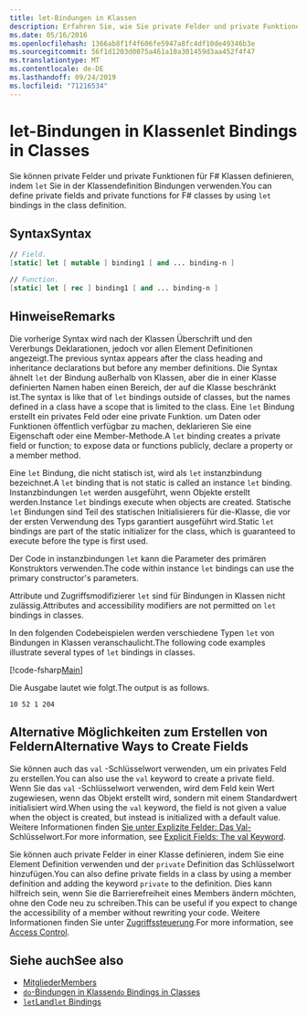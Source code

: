 ```yaml
---
title: let-Bindungen in Klassen
description: Erfahren Sie, wie Sie private Felder und private Funktionen F# für Klassen mithilfe von let-Bindungen in der Klassendefinition definieren.
ms.date: 05/16/2016
ms.openlocfilehash: 1366ab8f1f4f606fe5947a8fc4df10de49346b3e
ms.sourcegitcommit: 56f1d1203d0075a461a10a301459d3aa452f4f47
ms.translationtype: MT
ms.contentlocale: de-DE
ms.lasthandoff: 09/24/2019
ms.locfileid: "71216534"
---
```

# <a name="let-bindings-in-classes"></a><span data-ttu-id="d002d-103">let-Bindungen in Klassen</span><span class="sxs-lookup"><span data-stu-id="d002d-103">let Bindings in Classes</span></span>

<span data-ttu-id="d002d-104">Sie können private Felder und private Funktionen für F# Klassen definieren, indem `let` Sie in der Klassendefinition Bindungen verwenden.</span><span class="sxs-lookup"><span data-stu-id="d002d-104">You can define private fields and private functions for F# classes by using `let` bindings in the class definition.</span></span>

## <a name="syntax"></a><span data-ttu-id="d002d-105">Syntax</span><span class="sxs-lookup"><span data-stu-id="d002d-105">Syntax</span></span>

```fsharp
// Field.
[static] let [ mutable ] binding1 [ and ... binding-n ]

// Function.
[static] let [ rec ] binding1 [ and ... binding-n ]
```

## <a name="remarks"></a><span data-ttu-id="d002d-106">Hinweise</span><span class="sxs-lookup"><span data-stu-id="d002d-106">Remarks</span></span>

<span data-ttu-id="d002d-107">Die vorherige Syntax wird nach der Klassen Überschrift und den Vererbungs Deklarationen, jedoch vor allen Element Definitionen angezeigt.</span><span class="sxs-lookup"><span data-stu-id="d002d-107">The previous syntax appears after the class heading and inheritance declarations but before any member definitions.</span></span> <span data-ttu-id="d002d-108">Die Syntax ähnelt `let` der Bindung außerhalb von Klassen, aber die in einer Klasse definierten Namen haben einen Bereich, der auf die Klasse beschränkt ist.</span><span class="sxs-lookup"><span data-stu-id="d002d-108">The syntax is like that of `let` bindings outside of classes, but the names defined in a class have a scope that is limited to the class.</span></span> <span data-ttu-id="d002d-109">Eine `let` Bindung erstellt ein privates Feld oder eine private Funktion. um Daten oder Funktionen öffentlich verfügbar zu machen, deklarieren Sie eine Eigenschaft oder eine Member-Methode.</span><span class="sxs-lookup"><span data-stu-id="d002d-109">A `let` binding creates a private field or function; to expose data or functions publicly, declare a property or a member method.</span></span>

<span data-ttu-id="d002d-110">Eine `let` Bindung, die nicht statisch ist, wird als `let` instanzbindung bezeichnet.</span><span class="sxs-lookup"><span data-stu-id="d002d-110">A `let` binding that is not static is called an instance `let` binding.</span></span> <span data-ttu-id="d002d-111">Instanzbindungen `let` werden ausgeführt, wenn Objekte erstellt werden.</span><span class="sxs-lookup"><span data-stu-id="d002d-111">Instance `let` bindings execute when objects are created.</span></span> <span data-ttu-id="d002d-112">Statische `let` Bindungen sind Teil des statischen Initialisierers für die-Klasse, die vor der ersten Verwendung des Typs garantiert ausgeführt wird.</span><span class="sxs-lookup"><span data-stu-id="d002d-112">Static `let` bindings are part of the static initializer for the class, which is guaranteed to execute before the type is first used.</span></span>

<span data-ttu-id="d002d-113">Der Code in instanzbindungen `let` kann die Parameter des primären Konstruktors verwenden.</span><span class="sxs-lookup"><span data-stu-id="d002d-113">The code within instance `let` bindings can use the primary constructor's parameters.</span></span>

<span data-ttu-id="d002d-114">Attribute und Zugriffsmodifizierer `let` sind für Bindungen in Klassen nicht zulässig.</span><span class="sxs-lookup"><span data-stu-id="d002d-114">Attributes and accessibility modifiers are not permitted on `let` bindings in classes.</span></span>

<span data-ttu-id="d002d-115">In den folgenden Codebeispielen werden verschiedene Typen `let` von Bindungen in Klassen veranschaulicht.</span><span class="sxs-lookup"><span data-stu-id="d002d-115">The following code examples illustrate several types of `let` bindings in classes.</span></span>

[!code-fsharp[Main](~/samples/snippets/fsharp/lang-ref-1/snippet3001.fs)]

<span data-ttu-id="d002d-116">Die Ausgabe lautet wie folgt.</span><span class="sxs-lookup"><span data-stu-id="d002d-116">The output is as follows.</span></span>

```console
10 52 1 204
```

## <a name="alternative-ways-to-create-fields"></a><span data-ttu-id="d002d-117">Alternative Möglichkeiten zum Erstellen von Feldern</span><span class="sxs-lookup"><span data-stu-id="d002d-117">Alternative Ways to Create Fields</span></span>

<span data-ttu-id="d002d-118">Sie können auch das `val` -Schlüsselwort verwenden, um ein privates Feld zu erstellen.</span><span class="sxs-lookup"><span data-stu-id="d002d-118">You can also use the `val` keyword to create a private field.</span></span> <span data-ttu-id="d002d-119">Wenn Sie das `val` -Schlüsselwort verwenden, wird dem Feld kein Wert zugewiesen, wenn das Objekt erstellt wird, sondern mit einem Standardwert initialisiert wird.</span><span class="sxs-lookup"><span data-stu-id="d002d-119">When using the `val` keyword, the field is not given a value when the object is created, but instead is initialized with a default value.</span></span> <span data-ttu-id="d002d-120">Weitere Informationen finden [Sie unter Explizite Felder: Das Val-](explicit-fields-the-val-keyword.md)Schlüsselwort.</span><span class="sxs-lookup"><span data-stu-id="d002d-120">For more information, see [Explicit Fields: The val Keyword](explicit-fields-the-val-keyword.md).</span></span>

<span data-ttu-id="d002d-121">Sie können auch private Felder in einer Klasse definieren, indem Sie eine Element Definition verwenden und der `private` Definition das Schlüsselwort hinzufügen.</span><span class="sxs-lookup"><span data-stu-id="d002d-121">You can also define private fields in a class by using a member definition and adding the keyword `private` to the definition.</span></span> <span data-ttu-id="d002d-122">Dies kann hilfreich sein, wenn Sie die Barrierefreiheit eines Members ändern möchten, ohne den Code neu zu schreiben.</span><span class="sxs-lookup"><span data-stu-id="d002d-122">This can be useful if you expect to change the accessibility of a member without rewriting your code.</span></span> <span data-ttu-id="d002d-123">Weitere Informationen finden Sie unter [Zugriffssteuerung](../access-control.md).</span><span class="sxs-lookup"><span data-stu-id="d002d-123">For more information, see [Access Control](../access-control.md).</span></span>

## <a name="see-also"></a><span data-ttu-id="d002d-124">Siehe auch</span><span class="sxs-lookup"><span data-stu-id="d002d-124">See also</span></span>

- [<span data-ttu-id="d002d-125">Mitglieder</span><span class="sxs-lookup"><span data-stu-id="d002d-125">Members</span></span>](index.md)
- [<span data-ttu-id="d002d-126">`do`-Bindungen in Klassen</span><span class="sxs-lookup"><span data-stu-id="d002d-126">`do` Bindings in Classes</span></span>](do-bindings-in-classes.md)
- [<span data-ttu-id="d002d-127">`let`Land</span><span class="sxs-lookup"><span data-stu-id="d002d-127">`let` Bindings</span></span>](../functions/let-bindings.md)
